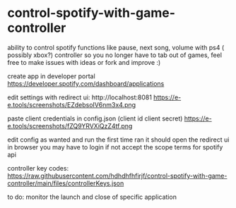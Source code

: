 # control-spotify-with-game-controller
ability to control spotify functions like pause, next song, volume with ps4 ( possibly xbox?) controller so you no longer have to tab out of games, feel free to make issues with ideas or fork and improve :)

create app in developer portal
https://developer.spotify.com/dashboard/applications

edit settings with redirect ui:
http://localhost:8081
https://e-e.tools/screenshots/EZdebsoIV6nm3x4.png

paste client credentials in config.json (client id client secret)
https://e-e.tools/screenshots/fZQ9YRVXiQzZ4tf.png

edit config as wanted and run the first time ran it should open the redirect ui in browser you may have to login if not accept the scope terms for spotify api

controller key codes:
https://raw.githubusercontent.com/hdhdhfhfirjf/control-spotify-with-game-controller/main/files/controllerKeys.json

to do:
monitor the launch and close of specific application
